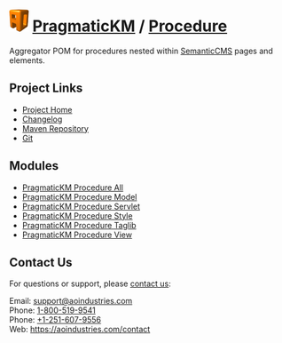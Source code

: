 # [<img src="ao-logo.png" alt="AO Logo" width="35" height="40">](https://aoindustries.com/) [PragmaticKM](https://pragmatickm.com/) / [Procedure](https://pragmatickm.com/procedure/)
Aggregator POM for procedures nested within [SemanticCMS](https://semanticcms.com/) pages and elements.

## Project Links
* [Project Home](https://pragmatickm.com/procedure/)
* [Changelog](https://pragmatickm.com/procedure/changelog)
* [Maven Repository](scpexe://private.cvs.aoindustries.com/var/maven2/pragmatickm)
* [Git](ssh://private.cvs.aoindustries.com/var/git/pragmatickm-procedure)

## Modules
* [PragmaticKM Procedure All](https://pragmatickm.com/procedure/all/)
* [PragmaticKM Procedure Model](https://pragmatickm.com/procedure/model/)
* [PragmaticKM Procedure Servlet](https://pragmatickm.com/procedure/servlet/)
* [PragmaticKM Procedure Style](https://pragmatickm.com/procedure/style/)
* [PragmaticKM Procedure Taglib](https://pragmatickm.com/procedure/taglib/)
* [PragmaticKM Procedure View](https://pragmatickm.com/procedure/view/)

## Contact Us
For questions or support, please [contact us](https://aoindustries.com/contact):

Email: [support@aoindustries.com](mailto:support@aoindustries.com)  
Phone: [1-800-519-9541](tel:1-800-519-9541)  
Phone: [+1-251-607-9556](tel:+1-251-607-9556)  
Web: https://aoindustries.com/contact
